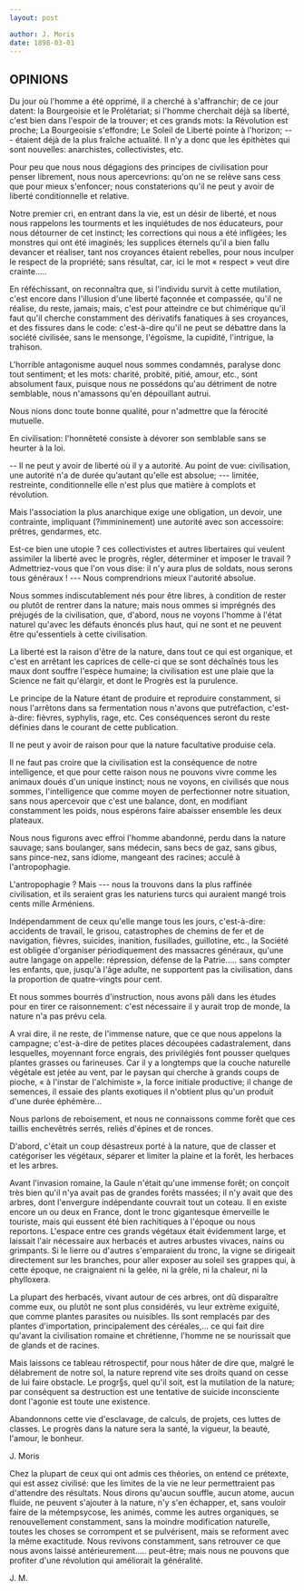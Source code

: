 ```yaml
---
layout: post

author: J. Moris
date: 1898-03-01
---
```


## OPINIONS

Du jour où l'homme a été opprimé, il a cherché à s'affranchir; de ce jour datent: la Bourgeoisie et 
le Prolétariat; si l'homme cherchait déjà sa liberté, c'est bien dans l'espoir de la trouver; et ces 
grands mots: la Révolution est proche; La Bourgeoisie s'effondre; Le Soleil de Liberté pointe à 
l'horizon; --- étaient déjà de la plus fraîche actualité. Il n'y a donc que les épithètes qui sont 
nouvelles: anarchistes, collectivistes, etc.

Pour peu que nous nous dégagions des principes de civilisation pour penser librement, nous nous 
apercevrions: qu'on ne se relève sans cess que pour mieux s'enfoncer; nous constaterions qu'il ne 
peut y avoir de liberté conditionnelle et relative.

Notre premier cri, en entrant dans la vie, est un désir de liberté, et nous nous rappelons les 
tourments et les inquiétudes de nos éducateurs, pour nous détourner de cet instinct; les corrections 
qui nous a été infligées; les monstres qui ont été imaginés; les supplices éternels qu'il a bien 
fallu devancer et réaliser, tant nos croyances étaient rebelles, pour nous inculper le respect de la 
propriété; sans résultat, car, ici le mot &laquo; respect &raquo; veut dire crainte.....

En réféchissant, on reconnaîtra que, si l'individu survit à cette mutilation, c'est encore dans 
l'illusion d'une liberté façonnée et compassée, qu'il ne réalise, du reste, jamais; mais, c'est pour 
atteindre ce but chimérique qu'il faut qu'il cherche constamment des dérivatifs fanatiques à ses 
croyances, et des fissures dans le code: c'est-à-dire qu'il ne peut se débattre dans la société 
civilisée, sans le mensonge, l'égoïsme, la cupidité, l'intrigue, la trahison.

L'horrible antagonisme auquel nous sommes condamnés, paralyse donc tout sentiment; et les mots: 
charité, probité, pitié, amour, etc., sont absolument faux, puisque nous ne possédons qu'au 
détriment de notre semblable, nous n'amassons qu'en dépouillant autrui.

Nous nions donc toute bonne qualité, pour n'admettre que la férocité mutuelle.

En civilisation: l'honnêteté consiste à dévorer son semblable sans se heurter à la loi.

-- Il ne peut y avoir de liberté où il y a autorité. Au point de vue: civilisation, une autorité n'a 
de durée qu'autant qu'elle est absolue; --- limitée, restreinte, conditionnelle elle n'est plus que 
matière à complots et révolution.

Mais l'association la plus anarchique exige une obligation, un devoir, une contrainte, impliquant (?immininement) 
une autorité avec son accessoire: prêtres, gendarmes, etc.

Est-ce bien une utopie ? ces collectivistes et autres libertaires qui veulent assimiler la liberté 
avec le progrès, régler, déterminer et imposer le travail ? Admettriez-vous que l'on vous dise: il 
n'y aura plus de soldats, nous serons tous généraux ! --- Nous comprendrions mieux l'autorité 
absolue.

Nous sommes indiscutablement nés pour être libres, à condition de rester ou plutôt de rentrer dans 
la nature; mais nous ommes si imprégnés des préjugés de la civilisation, que, d'abord, nous ne 
voyons l'homme à l'état naturel qu'avec les défauts énoncés plus haut, qui ne sont et ne peuvent 
être qu'essentiels à cette civilisation.

La liberté est la raison d'être de la nature, dans tout ce qui est organique, et c'est en arrêtant 
les caprices de celle-ci que se sont déchaînés tous les maux dont souffre l'espèce humaine; la 
civilisation est une plaie que la Science ne fait qu'élargir, et dont le Progrès est la purulence.

Le principe de la Nature étant de produire et reproduire constamment, si nous l'arrêtons dans sa 
fermentation nous n'avons que putréfaction, c'est-à-dire: fièvres, syphylis, rage, etc. Ces 
conséquences seront du reste définies dans le courant de cette publication.

Il ne peut y avoir de raison pour que la nature facultative produise cela.

Il ne faut pas croire que la civilisation est la conséquence de notre intelligence, et que pour 
cette raison nous ne pouvons vivre comme les animaux doués d'un unique instinct; nous ne voyons, en 
civilisés que nous sommes, l'intelligence que comme moyen de perfectionner notre situation, sans 
nous apercevoir que c'est une balance, dont, en modifiant constamment les poids, nous espérons faire 
abaisser ensemble les deux plateaux.

Nous nous figurons avec effroi l'homme abandonné, perdu dans la nature sauvage; sans boulanger, sans 
médecin, sans becs de gaz, sans gibus, sans pince-nez, sans idiome, mangeant des racines; acculé à 
l'antropophagie.

L'antropophagie ? Mais --- nous la trouvons dans la plus raffinée civilisation, et ils seraient gras 
les naturiens turcs qui auraient mangé trois cents mille Arméniens.

Indépendamment de ceux qu'elle mange tous les jours, c'est-à-dire: accidents de travail, le grisou, 
catastrophes de chemins de fer et de navigation, fièvres, suicides, inanition, fusillades, 
guillotine, etc., la Société est obligée d'organiser périodiquement des massacres généraux, qu'une 
autre langage on appelle: répression, défense de la Patrie..... sans compter les enfants, que, 
jusqu'à l'âge adulte, ne supportent pas la civilisation, dans la proportion de quatre-vingts pour 
cent.

Et nous sommes bourrés d'instruction, nous avons pâli dans les études pour en tirer ce raisonnement: 
c'est nécessaire il y aurait trop de monde, la nature n'a pas prévu cela.

A vrai dire, il ne reste, de l'immense nature, que ce que nous appelons la campagne; c'est-à-dire de 
petites places découpées cadastralement, dans lesquelles, moyennant force engrais, des privilégiés 
font pousser quelques plantes grasses ou farineuses. Car il y a longtemps que la couche naturelle 
végétale est jetée au vent, par le paysan qui cherche à grands coups de pioche, &laquo; à l'instar 
de l'alchimiste &raquo;, la force initiale productive; il change de semences, il essaie des plants 
exotiques il n'obtient plus qu'un produit d'une durée éphémère...

Nous parlons de reboisement, et nous ne connaissons comme forêt que ces taillis enchevêtrés serrés, 
reliés d'épines et de ronces.

D'abord, c'était un coup désastreux porté à la nature, que de classer et catégoriser les végétaux, 
séparer et limiter la plaine et la forêt, les herbaces et les arbres.

Avant l'invasion romaine, la Gaule n'était qu'une immense forêt; on conçoit très bien qu'il n'ya 
avait pas de grandes forêts massées; il n'y avait que des arbres, dont l'envergure indépendante 
couvrait tout un coteau. Il en existe encore un ou deux en France, dont le tronc gigantesque 
émerveille le touriste, mais qui eussent été bien rachitiques à l'époque ou nous reportons. L'espace 
entre ces grands végétaux était évidemment large, et laissait l'air nécessaire aux herbacés et 
autres arbustes vivaces, nains ou grimpants. Si le lierre ou d'autres s'emparaient du tronc, la 
vigne se dirigeait directement sur les branches, pour aller exposer au soleil ses grappes qui, à 
cette époque, ne craignaient ni la gelée, ni la grêle, ni la chaleur, ni la phylloxera.

La plupart des herbacés, vivant autour de ces arbres, ont dû disparaître comme eux, ou plutôt ne 
sont plus considérés, vu leur extrème exiguïté, que comme plantes parasites ou nuisibles. Ils sont 
remplacés par des plantes d'importation, principalement des céréales,... ce qui fait dire qu'avant 
la civilisation romaine et chrétienne, l'homme ne se nourissait que de glands et de racines.

Mais laissons ce tableau rétrospectif, pour nous hâter de dire que, malgré le délabrement de notre 
sol, la nature reprend vite ses droits quand on cesse de lui faire obstacle. Le progr§s, quel qu'il 
soit, est la mutilation de la nature; par conséquent sa destruction est une tentative de suicide 
inconsciente dont l'agonie est toute une existence.

Abandonnons cette vie d'esclavage, de calculs, de projets, ces luttes de classes. Le progrès dans la 
nature sera la santé, la vigueur, la beauté, l'amour, le bonheur.

J. Moris

Chez la plupart de ceux qui ont admis ces théories, on entend ce prétexte, qui est assez civilisé: 
que les limites de la vie ne leur permettraient pas d'attendre des résultats. Nous dirons qu'aucun 
souffle, aucun atome, aucun fluide, ne peuvent s'ajouter à la nature, n'y s'en échapper, et, sans 
vouloir faire de la métempsycose, les animés, comme les autres organiques, se renouvellement 
constamment, sans la moindre modification naturelle, toutes les choses se corrompent et se 
pulvérisent, mais se reforment avec la même exactitude. Nous revivons constamment, sans retrouver ce 
que nous avons laissé antérieurement..... peut-être; mais nous ne pouvons que profiter d'une 
révolution qui améliorait la généralité.

J. M.






